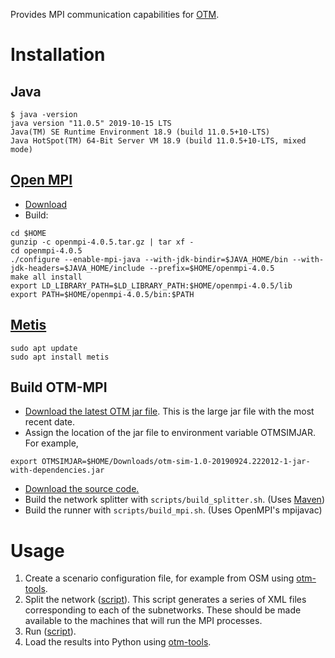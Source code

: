 Provides MPI communication capabilities for [OTM](https://github.com/ggomes/otm-sim).

# Installation

## Java
```
$ java -version
java version "11.0.5" 2019-10-15 LTS
Java(TM) SE Runtime Environment 18.9 (build 11.0.5+10-LTS)
Java HotSpot(TM) 64-Bit Server VM 18.9 (build 11.0.5+10-LTS, mixed mode)
```

## [Open MPI](https://www.open-mpi.org/)
+ [Download](https://www.open-mpi.org/software/ompi/)  
+ Build:

```
cd $HOME
gunzip -c openmpi-4.0.5.tar.gz | tar xf -
cd openmpi-4.0.5
./configure --enable-mpi-java --with-jdk-bindir=$JAVA_HOME/bin --with-jdk-headers=$JAVA_HOME/include --prefix=$HOME/openmpi-4.0.5   
make all install
export LD_LIBRARY_PATH=$LD_LIBRARY_PATH:$HOME/openmpi-4.0.5/lib
export PATH=$HOME/openmpi-4.0.5/bin:$PATH
```

## [Metis](http://glaros.dtc.umn.edu/gkhome/views/metis)
```
sudo apt update
sudo apt install metis
```

## Build OTM-MPI

+ [Download the latest OTM jar file](https://mymavenrepo.com/repo/XtcMAROnIu3PyiMCmbdY/edu/berkeley/ucbtrans/otm-sim/1.0-SNAPSHOT/). This is the large jar file with the most recent date. 
+ Assign the location of the jar file to environment variable OTMSIMJAR. For example,
```
export OTMSIMJAR=$HOME/Downloads/otm-sim-1.0-20190924.222012-1-jar-with-dependencies.jar
```
+ [Download the source code.](https://github.com/ggomes/otm-mpi) 
+ Build the network splitter with `scripts/build_splitter.sh`. (Uses [Maven](https://maven.apache.org/))
+ Build the runner with `scripts/build_mpi.sh`. (Uses OpenMPI's mpijavac)

# Usage

1. Create a scenario configuration file, for example from OSM using [otm-tools](https://github.com/ggomes/otm-tools). 
2. Split the network ([script](https://github.com/ggomes/otm-mpi/blob/master/scripts/test_run_splitter.sh)). This script generates a series of XML files corresponding to each of the subnetworks. These should be made available to the machines that will run the MPI processes. 
3. Run ([script](https://github.com/ggomes/otm-mpi/blob/master/scripts/test_run_mpi.sh)).
4. Load the results into Python using [otm-tools](https://github.com/ggomes/otm-tools). 
